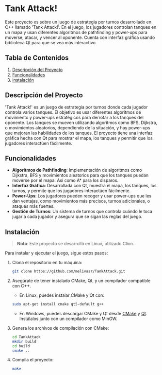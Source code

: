 # Tank Attack!

Este proyecto es sobre un juego de estrategia por turnos desarrollado en C++ llamado 'Tank Attack!'. En el juego, los jugadores controlan tanques en un mapa y usan diferentes algoritmos de pathfinding y power-ups para moverse, atacar, y vencer al oponente. Cuenta con interfaz gráfica usando biblioteca Qt para que se vea más interactivo.

## Tabla de Contenidos
1. [Descripción del Proyecto](#descripción-del-proyecto)
2. [Funcionalidades](#funcionalidades)
3. [Instalación](#instalación)

## Descripción del Proyecto

'Tank Attack!' es un juego de estrategia por turnos donde cada jugador controla varios tanques. El objetivo es usar diferentes algoritmos de movimiento y power-ups estratégicos para derrotar a los tanques del oponente. Los tanques se mueven utilizando algoritmos como BFS, Dijkstra, o movimientos aleatorios, dependiendo de la situación, y hay power-ups que mejoran las habilidades de los tanques. El proyecto tiene una interfaz gráfica hecha con Qt para mostrar el mapa, los tanques y permitir que los jugadores interactúen fácilmente.

## Funcionalidades

- **Algoritmos de Pathfinding**: Implementación de algoritmos como Dijkstra, BFS y movimientos aleatorios para que los tanques puedan moverse por el mapa. Así como A* para los disparos.
- **Interfaz Gráfica**: Desarrollada con Qt, muestra el mapa, los tanques, los turnos, y permite que los jugadores interactúen fácilmente.
- **Power-Ups**: Los jugadores pueden recoger y usar power-ups que les dan ventajas, como movimientos más precisos, turnos adicionales, o ataques más fuertes.
- **Gestión de Turnos**: Un sistema de turnos que controla cuándo le toca jugar a cada jugador y asegura que se sigan las reglas del juego.

## Instalación

> **Nota**: Este proyecto se desarrolló en Linux, utilizado Clion.

Para instalar y ejecutar el juego, sigue estos pasos:

1. Clona el repositorio en tu máquina:

    ```bash
    git clone https://github.com/melivasr/TankAttack.git
    ```

2. Asegúrate de tener instalado CMake, Qt, y un compilador compatible con C++.

    - En Linux, puedes instalar CMake y Qt con:

    ```bash
    sudo apt-get install cmake qt5-default g++
    ```

    - En Windows, puedes descargar CMake y Qt desde [CMake](https://cmake.org/download/) y [Qt](https://www.qt.io/download). Instálalos junto con un compilador como MinGW.

3. Genera los archivos de compilación con CMake:

    ```bash
    cd TankAttack
    mkdir build
    cd build
    cmake ..
    ```

4. Compila el proyecto:

    ```bash
    make
    ```
